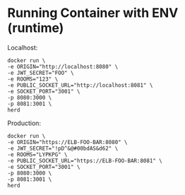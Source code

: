 # Running Container with ENV (runtime)
Localhost:
```
docker run \
-e ORIGIN="http://localhost:8080" \
-e JWT_SECRET="FOO" \
-e ROOMS="123" \
-e PUBLIC_SOCKET_URL="http://localhost:8081" \
-e SOCKET_PORT="3001" \
-p 8080:3000 \
-p 8081:3001 \
herd
```

Production:
```
docker run \
-e ORIGIN="https://ELB-FOO-BAR:8080" \
-e JWT_SECRET="!pD^&@#00bdAS&d62" \
-e ROOMS="LYPKPG" \
-e PUBLIC_SOCKET_URL="https://ELB-FOO-BAR:8081" \
-e SOCKET_PORT="3001" \
-p 8080:3000 \
-p 8081:3001 \
herd
```